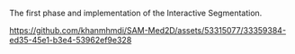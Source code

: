 The first phase and implementation of the Interactive Segmentation.


https://github.com/khanmhmdi/SAM-Med2D/assets/53315077/33359384-ed35-45e1-b3e4-53962ef9e328
